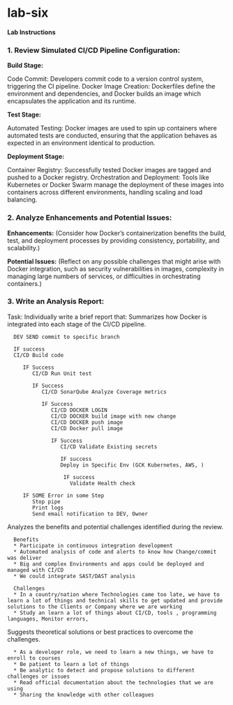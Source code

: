 # lab-six

**Lab Instructions**

### 1. Review Simulated CI/CD Pipeline Configuration:

**Build Stage:**

Code Commit: Developers commit code to a version control system, triggering the CI pipeline.
Docker Image Creation: Dockerfiles define the environment and dependencies, and Docker builds an image which encapsulates the application and its runtime.

**Test Stage:**

Automated Testing: Docker images are used to spin up containers where automated tests are conducted, ensuring that the application behaves as expected in an environment identical to production.

**Deployment Stage:**

Container Registry: Successfully tested Docker images are tagged and pushed to a Docker registry.
Orchestration and Deployment: Tools like Kubernetes or Docker Swarm manage the deployment of these images into containers across different environments, handling scaling and load balancing.

### 2. Analyze Enhancements and Potential Issues:

**Enhancements:** (Consider how Docker’s containerization benefits the build, test, and deployment processes by providing consistency, portability, and scalability.)

**Potential Issues:** (Reflect on any possible challenges that might arise with Docker integration, such as security vulnerabilities in images, complexity in managing large numbers of services, or difficulties in orchestrating containers.)

### 3. Write an Analysis Report:

Task: Individually write a brief report that:
Summarizes how Docker is integrated into each stage of the CI/CD pipeline.

      DEV SEND commit to specific branch
      
      IF success
      CI/CD Build code

         IF Success
            CI/CD Run Unit test
      
            IF Success
               CI/CD SonarQube Analyze Coverage metrics

               IF Success
                  CI/CD DOCKER LOGIN
                  CI/CD DOCKER build image with new change
                  CI/CD DOCKER push image
                  CI/CD Docker pull image

                  IF Success
                     CI/CD Validate Existing secrets
            
                     IF success
                     Deploy in Specific Env (GCK Kubernetes, AWS, )
                     
                      IF success
                        Validate Health check

         IF SOME Error in some Step
            Stop pipe
            Print logs
            Send email notification to DEV, Owner 


Analyzes the benefits and potential challenges identified during the review.

      Benefits
      * Participate in continuous integration development
      * Automated analysis of code and alerts to know how Change/commit was deliver
      * Big and complex Environments and apps could be deployed and managed with CI/CD
      * We could integrate SAST/DAST analysis

      Challenges
      * In a country/nation where Technologies came too late, we have to learn a lot of things and technical skills to get updated and provide solutions to the Clients or Company where we are working
      * Study an learn a lot of things about CI/CD, tools , programming languages, Monitor errors, 

Suggests theoretical solutions or best practices to overcome the challenges.

      * As a developer role, we need to learn a new things, we have to enroll to courses
      * Be patient to learn a lot of things
      * Be analytic to detect and propose solutions to different challenges or issues
      * Read official documentation about the technologies that we are using
      * Sharing the knowledge with other colleagues
      



